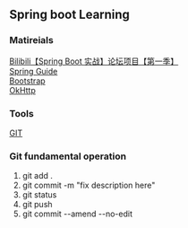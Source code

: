 ## Spring boot Learning

### Matireials  
[Bilibili【Spring Boot 实战】论坛项目【第一季】](https://www.bilibili.com/video/av65117012)  
[Spring Guide](https://spring.io/guides/gs/serving-web-content/)  
[Bootstrap](https://v3.bootcss.com/getting-started/)  
[OkHttp](https://square.github.io/okhttp/)  

### Tools  
[GIT](https://git-scm.com/)

### Git fundamental operation  
1. git add .  
2. git commit -m "fix description here"  
3. git status  
4. git push
5. git commit --amend --no-edit  